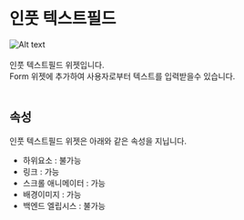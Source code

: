 # 인풋 텍스트필드
![Alt text](/img/property-textfield.png)<br /><br />
인풋 텍스트필드 위젯입니다.<br />
Form 위젯에 추가하여 사용자로부터 텍스트를 입력받을수 있습니다.<br /><br />


## 속성
인풋 텍스트필드 위젯은 아래와 같은 속성을 지닙니다.

* 하위요소 : 불가능
* 링크 : 가능
* 스크롤 애니메이터 : 가능
* 배경이미지 : 가능
* 백엔드 엘립시스 : 불가능
<br />

